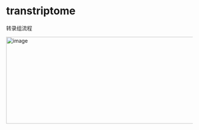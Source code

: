 # transtriptome
转录组流程

<img width="1098" height="234" alt="image" src="https://github.com/user-attachments/assets/657f9722-8153-44f3-98c7-5aea779fc13c" />
